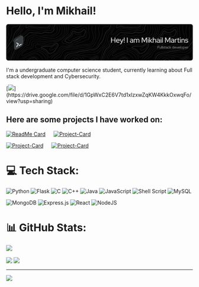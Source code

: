 # Hello, I'm Mikhail!

![](github-header-image.png)

I'm a undergraduate computer science student, currently learning about Full stack development and Cybersecurity.

[![](https://img.shields.io/badge/resume-000000?style=for-the-badge&logo=resume&logoColor=white')](https://drive.google.com/file/d/1GpWxC2E6V7td1xlzxwZqKW4KkkOxwqFo/view?usp=sharing)



## Here are some projects I have worked on:

[![ReadMe Card](https://github-readme-stats.vercel.app/api/pin/?username=Mcube728&repo=Remote-Sensing-Super-Resolution)](https://github.com/Mcube728/Remote-Sensing-Super-Resolution) &emsp; [![Project-Card](https://github-readme-stats.vercel.app/api/pin/?username=Mcube728&repo=Explicit-Song-Analysis)](https://github.com/Mcube728/Explicit-Song-Analysis)

[![Project-Card](https://github-readme-stats.vercel.app/api/pin/?username=Mcube728&repo=libgen-cli)](https://github.com/Mcube728/libgen-cli) &emsp; [![Project-Card](https://github-readme-stats.vercel.app/api/pin/?username=Mcube728&repo=Message-Board)](https://github.com/Mcube728/Message-Board)



# 💻 Tech Stack:
![Python](https://img.shields.io/badge/python-3670A0?style=for-the-badge&logo=python&logoColor=ffdd54) 
![Flask](https://img.shields.io/badge/flask-%23000.svg?style=for-the-badge&logo=flask&logoColor=white)
![C](https://img.shields.io/badge/c-%2300599C.svg?style=for-the-badge&logo=c&logoColor=white) 
![C++](https://img.shields.io/badge/c++-%2300599C.svg?style=for-the-badge&logo=c%2B%2B&logoColor=white) 
![Java](https://img.shields.io/badge/java-%23ED8B00.svg?style=for-the-badge&logo=openjdk&logoColor=white) 
![JavaScript](https://img.shields.io/badge/javascript-%23323330.svg?style=for-the-badge&logo=javascript&logoColor=%23F7DF1E) 
![Shell Script](https://img.shields.io/badge/shell_script-%23121011.svg?style=for-the-badge&logo=gnu-bash&logoColor=white) 
![MySQL](https://img.shields.io/badge/mysql-4479A1.svg?style=for-the-badge&logo=mysql&logoColor=white) 

![MongoDB](https://img.shields.io/badge/MongoDB-%234ea94b.svg?style=for-the-badge&logo=mongodb&logoColor=white) 
![Express.js](https://img.shields.io/badge/express.js-%23404d59.svg?style=for-the-badge&logo=express&logoColor=%2361DAFB) 
![React](https://img.shields.io/badge/react-%2320232a.svg?style=for-the-badge&logo=react&logoColor=%2361DAFB) 
![NodeJS](https://img.shields.io/badge/node.js-6DA55F?style=for-the-badge&logo=node.js&logoColor=white) 
# 📊 GitHub Stats:

![](http://github-profile-summary-cards.vercel.app/api/cards/profile-details?username=Mcube728&theme=github_dark)

![](http://github-profile-summary-cards.vercel.app/api/cards/repos-per-language?username=Mcube728&theme=github_dark) ![](http://github-profile-summary-cards.vercel.app/api/cards/stats?username=Mcube728&theme=github_dark)

---

[![](https://visitcount.itsvg.in/api?id=Mcube728&icon=0&color=0)](https://visitcount.itsvg.in)

<!-- Proudly created with GPRM ( https://gprm.itsvg.in ) -->
